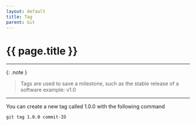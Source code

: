 ```yaml
---
layout: default
title: Tag
parent: Git
---
```


# {{ page.title }}

______________________________________________________________________

{: .note }

> Tags are used to save a milestone, such as
> the stable release of a software example: v1.0

______________________________________________________________________

You can create a new tag called 1.0.0 with the following command

`git tag 1.0.0 commit-ID`
